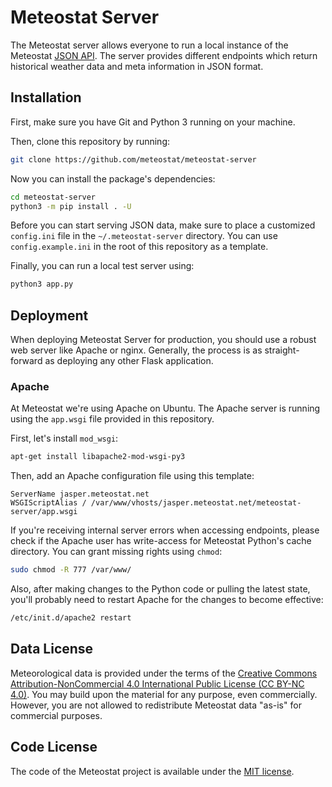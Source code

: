 # Meteostat Server

The Meteostat server allows everyone to run a local instance of the Meteostat [JSON API](https://rapidapi.com/meteostat/api/meteostat/). The server provides different endpoints which return historical weather data and meta information in JSON format.

## Installation

First, make sure you have Git and Python 3 running on your machine.

Then, clone this repository by running:

```sh
git clone https://github.com/meteostat/meteostat-server
```

Now you can install the package's dependencies:

```sh
cd meteostat-server
python3 -m pip install . -U
```

Before you can start serving JSON data, make sure to place a customized `config.ini` file in the `~/.meteostat-server` directory. You can use `config.example.ini` in the root of this repository as a template.

Finally, you can run a local test server using:

```sh
python3 app.py
```

## Deployment

When deploying Meteostat Server for production, you should use a robust web server like Apache or nginx. Generally, the process is as straight-forward as deploying any other Flask application.

### Apache

At Meteostat we're using Apache on Ubuntu. The Apache server is running using the `app.wsgi` file provided in this repository.

First, let's install `mod_wsgi`:

```sh
apt-get install libapache2-mod-wsgi-py3
```

Then, add an Apache configuration file using this template:

```
ServerName jasper.meteostat.net
WSGIScriptAlias / /var/www/vhosts/jasper.meteostat.net/meteostat-server/app.wsgi
```

If you're receiving internal server errors when accessing endpoints, please check if the Apache user has write-access for Meteostat Python's cache directory. You can grant missing rights using `chmod`:

```sh
sudo chmod -R 777 /var/www/
```

Also, after making changes to the Python code or pulling the latest state, you'll probably need to restart Apache for the changes to become effective:

```sh
/etc/init.d/apache2 restart
```

## Data License

Meteorological data is provided under the terms of the [Creative Commons Attribution-NonCommercial 4.0 International Public License (CC BY-NC 4.0)](https://creativecommons.org/licenses/by-nc/4.0/legalcode). You may build upon the material
for any purpose, even commercially. However, you are not allowed to redistribute Meteostat data "as-is" for commercial purposes.

## Code License

The code of the Meteostat project is available under the [MIT license](https://opensource.org/licenses/MIT).
